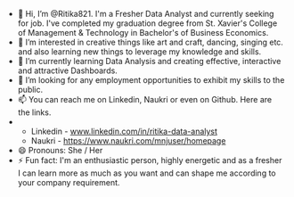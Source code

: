 - 👋 Hi, I’m @Ritika821. I'm a Fresher Data Analyst and currently seeking for job. I've completed my graduation degree from St. Xavier's College of Management & Technology in Bachelor's of Business Economics.
- 👀 I’m interested in creative things like art and craft, dancing, singing etc. and also learning new things to leverage my knowledge and skills.
- 🌱 I’m currently learning Data Analysis and creating effective, interactive and attractive Dashboards.
- 💞️ I’m looking for any employment opportunities to exhibit my skills to the public.
- 📫 You can reach me on Linkedin, Naukri or even on Github. Here are the links.
- * Linkedin - www.linkedin.com/in/ritika-data-analyst
  * Naukri - https://www.naukri.com/mnjuser/homepage
- 😄 Pronouns: She / Her
- ⚡ Fun fact: I'm an enthusiastic person, highly energetic and as a fresher I can learn more as much as you want and can shape me according to your company requirement.
